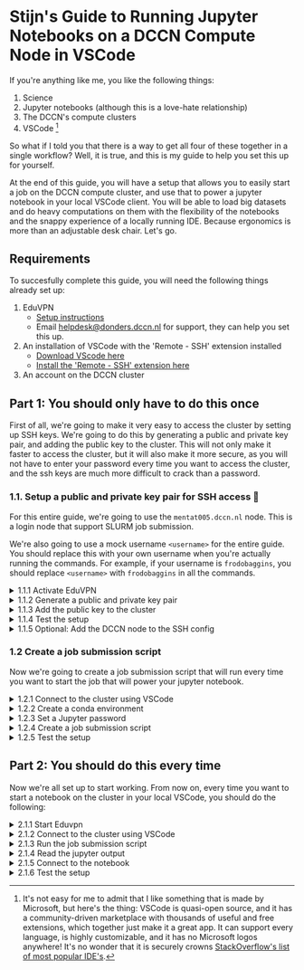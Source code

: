 # Stijn's Guide to Running Jupyter Notebooks on a DCCN Compute Node in VSCode

If you're anything like me, you like the following things:
1. Science
2. Jupyter notebooks (although this is a love-hate relationship)
3. The DCCN's compute clusters
4. VSCode [^1]

So what if I told you that there is a way to get all four of these together in a single workflow? Well, it is true, and this is my guide to help you set this up for yourself.

At the end of this guide, you will have a setup that allows you to easily start a job on the DCCN compute cluster, and use that to power a jupyter notebook in your local VSCode client. You will be able to load big datasets and do heavy computations on them with the flexibility of the notebooks and the snappy experience of a locally running IDE. Because ergonomics is more than an adjustable desk chair. Let's go.

[^1]: It's not easy for me to admit that I like something that is made by Microsoft, but here's the thing: VSCode is quasi-open source, and it has a community-driven marketplace with thousands of useful and free extensions, which together just make it a great app. It can support every language, is highly customizable, and it has no Microsoft logos anywhere! It's no wonder that it is securely crowns [StackOverflow's list of most popular IDE's](https://survey.stackoverflow.co/2024/technology#1-integrated-development-environment).

## Requirements
To succesfully complete this guide, you will need the following things already set up:
1. EduVPN
    - [Setup instructions](https://hpc.dccn.nl/docs/cluster_howto/access-external-eduvpn.html)
     - Email helpdesk@donders.dccn.nl for support, they can help you set this up. 
2. An installation of VSCode with the 'Remote - SSH' extension installed 
    - [Download VScode here](https://code.visualstudio.com/download)
    - [Install the 'Remote - SSH' extension here](https://marketplace.visualstudio.com/items?itemName=ms-vscode-remote.remote-ssh)
3. An account on the DCCN cluster

## Part 1: You should only have to do this once

First of all, we're going to make it very easy to access the cluster by setting up SSH keys. We're going to do this by generating a public and private key pair, and adding the public key to the cluster. This will not only make it faster to access the cluster, but it will also make it more secure, as you will not have to enter your password every time you want to access the cluster, and the ssh keys are much more difficult to crack than a password.

### 1.1. Setup a public and private key pair for SSH access 🔑

For this entire guide, we're going to use the `mentat005.dccn.nl` node. This is a login node that support SLURM job submission. 

We're also going to use a mock username `<username>` for the entire guide. You should replace this with your own username when you're actually running the commands. For example, if your username is `frodobaggins`, you should replace `<username>` with `frodobaggins` in all the commands.

<details>
<summary>1.1.1 Activate EduVPN</summary>

First, you need to activate EduVPN with a 'Radboud Institue' profile or a 'RU Donders Institute Trigon (Full Access)' profile. You can find the setup instructions [here](https://hpc.dccn.nl/docs/cluster_howto/access-external-eduvpn.html).

Test your connection by trying to SSH into the cluster:
```bash
ssh <username>@mentat005.dccn.nl    
```
This will prompt you to enter your password. This is the password you use to log into the cluster. Once you have entered your password, you should be able to access the cluster.
</details>

<details>
<summary>1.1.2 Generate a public and private key pair</summary>

Now we're going to generate a public and private key pair. This is a one-time setup, and you should only have to do this once. We're going to use the `ssh-keygen` command to generate a public and private key pair. You can use the following command to generate a public and private key pair:
```bash
ssh-keygen -f ~/.ssh/id_rsa
```
This will generate a public and private key pair in the `~/.ssh` directory. You can decide to encrypt the private key with a passphrase, but this is not necessary for the setup to work. If you want to learn about the implications of not setting up a passphrase, you can read [this](https://security.stackexchange.com/questions/183636/ssh-keygen-what-is-the-passphrase-for). 

After running this command, you should see a message like this:
```bash
Your identification has been saved in /Users/<username>/.ssh/id_rsa
Your public key has been saved in /Users/<username>/.ssh/id_rsa.pub
The key fingerprint is:
SHA256:<fingerprint> <username>@mentat005.dccn.nl (RSA)
```
Remember the path to the public key (the one with the `.pub` extension), as we're going to need it for the next step.
</details>

<details>
<summary>1.1.3 Add the public key to the cluster</summary>

Now we're going to add the public key to the cluster. This will allow you to access the cluster without having to enter your password every time.

We're going to use the `ssh-copy-id` command to add the public key to the cluster. You can use the following command to add the public key to the cluster:
```bash
ssh-copy-id -i ~/.ssh/id_rsa.pub <username>@mentat005.dccn.nl
```
This will add the public key to the cluster.

Running this command will prompt you to enter your password. This is the password you use to log into the cluster. Once you have entered your password, the public key will be added to the cluster.
</details>


<details>
<summary>1.1.4 Test the setup</summary>

Now we're going to test the setup. We're going to try to SSH into the cluster using the private key we just generated. You can use the following command to test the setup. First make sure that you're logged out of the cluster, either by closing the terminal or by running the `exit` command:
```bash
exit
```

Then, you can try to SSH into the cluster again, using the familiar command:
```bash
ssh <username>@mentat005.dccn.nl
```

If it all works as it should, you should no longer have to enter your password when you SSH into the cluster, but instead get access to the cluster directly. Nice!
</details>

<details>
<summary>1.1.5 Optional: Add the DCCN node to the SSH config</summary>

If you want even easier access, you can add the DCCN node to the SSH config. This will allow you to SSH into the cluster by simply running `ssh dccn`. Go to the `~/.ssh/config` file and add the following lines:
```bash
Host dccn
    HostName mentat005.dccn.nl
    User <username>
    IdentityFile ~/.ssh/id_rsa
```
Now you can test your setup by running `ssh dccn`.

</details>

### 1.2 Create a job submission script
Now we're going to create a job submission script that will run every time you want to start the job that will power your jupyter notebook. 

<details>
<summary>1.2.1 Connect to the cluster using VSCode</summary>

Open VSCode, and click on the blue rectangle in the bottom left corner. 

<img src="images/blue_rect.png" alt="Blue rectangle" width="50"/>

This should open a dialog box with several options. Click on the 'connect to host' option. 

<img src="images/connect_to_host.png" alt="Connect to host" width="300"/>

This should open another dialog, prompting you for the host you want to connect to. If you've configured the host in step 1.1.5, you can simply click `dccn` here. 

<img src="images/select_host.png" alt="Select host" width="300"/>

Otherwise, you have to enter `<username>@mentat005.dccn.nl` manually and hit enter. 

This should open a new VScode window, and after some loading, you should have a connection to the cluster. The blue rectangle in the bottom left corner should now say `SSH:dccn` or `SSH: <username>@mentat005.dccn.nl` depending on what you've configured.

<img src="images/connected.png" alt="Connected" width="150"/>

Now in the VSCode window that just opened, click on the 'Open Folder' icon in the left sidebar. 

<img src="images/open_folder.png" alt="Open folder" width="300"/>

This will open a dialog box prompting you for the folder you want to open. The home folder should be pre-filled, but you can go to your project directory from here. This should reload the window, and you should see the contents of your project directory in the left sidebar.  

</details>

<details>
<summary>1.2.2 Create a conda environment</summary>

Now we're going to create a conda environment that will contain all the dependencies for your jupyter notebook. Open the integrated terminal in VSCode by pressing `Ctrl+Shift+P` (or `Cmd+Shift+P` on Mac) and typing `Terminal: Open Integrated Terminal`. You can use the following commands to create the environment:

```bash
module load anaconda3
conda create -n <env_name> python=3.12
conda activate <env_name>
conda install -c conda-forge jupyter
python -m ipykernel install --user --name <env_name> --display-name "Python (<env_name>)"
```
You should replace `<env_name>` with a name for your environment. I recommend using a name that is related to the project you're working on.

We need to set a password for the jupyter notebook. You can do this by running the following command:

```bash
jupyter notebook password
```

You will be prompted to enter a password, and then to confirm it. This will set a password for the jupyter notebook. You will need to remember this password, as you will have to enter it every time you want to start the jupyter notebook.
</details>
<details>

<summary>1.2.3 Set a Jupyter password</summary>

We have to set a password for the jupyter notebook. Activate the conda environment by running the following command:

```bash
source activate <env_name>
```

Then, you can set the password by running the following command:

```bash
jupyter notebook password
```

You will be prompted to enter a password, and then to confirm it. This will set a password for the jupyter notebook. You will need to remember this password, as you will have to enter it every time you want to start the jupyter notebook.
</details>
<details>

<summary>1.2.4 Create a job submission script</summary>

Now open the command palette by pressing `Ctrl+Shift+P` (or `Cmd+Shift+P` on Mac). Type `new file` and hit enter. You'll see a new file appear in the left sidebar, and you should name it `jupyter_<project_name>.sh`, and replace `<project_name>` with the name of your project. Note that this file should be in your projects' source directory.

Now you can start writing the script. The script should be a bash script that will run the jupyter notebook. You can use the following template:

```bash
#!/bin/bash
#SBATCH --job-name=jupyter
#SBATCH --cpus-per-task=4
#SBATCH --mem=16G
#SBATCH --time=04:00:00
#SBATCH --output=<project_dir>/logs/slurm-jupyter-%j.out

module load anaconda3
source activate <env_name>

jupyter notebook --no-browser --ip=0.0.0.0 --port=8888
```
And make the file executable by running the following command:
```bash
chmod +x jupyter_<project_name>.sh
```

Make sure that you replace the `<project_dir>` with the path to your project directory. This is the directory that contains the notebooks you want to run. Also ensure that the `logs` directory exists, as this is where the job output will be written to.

You can adjust the requirements in the file to your needs. The DCCN's instructions on specifying resource requirements can be found [here](https://hpc.dccn.nl/docs/cluster_howto/compute_slurm.html#specifying-resource-requirements). Those instructions are only for direct command line submissions, but the keywords for in the script can be found in the slurm documentation [here](https://slurm.schedmd.com/documentation.html) and more specifically [here](https://slurm.schedmd.com/pdfs/summary.pdf).
</details>


<details>
<summary>1.2.5 Test the setup</summary>

We can test the setup by running the job submission script. Open the integrated terminal in VSCode by pressing `Ctrl+Shift+P` (or `Cmd+Shift+P` on Mac) and typing `Terminal: Open Integrated Terminal`. Then, make sure that your terminal is also in the project folder. Run the script by running the following command:

```bash
sbatch jupyter_<project_name>.sh
```

Then, run the following command to check if your job is running:
```
squeue --me
```

And you should see your job output in the `logs` directory. 

If this all checks out, kill the job by running the following command:
```bash
scancel <job_id>
```
</details>

## Part 2: You should do this every time


Now we're all set up to start working. From now on, every time you want to start a notebook on the cluster in your local VSCode, you should do the following:


<details>
<summary>2.1.1 Start Eduvpn</summary>

Start Eduvpn and connect to the DCCN network.

</details>

<details>
<summary>2.1.2 Connect to the cluster using VSCode</summary>

Open VSCode and connect to the cluster. 

Pro tip: `Ctrl+R` opens a list of recent projects in VSCode. If you've recently opened a project on the cluster, this should also be listed, and clicking it will connect to the remote and open the folder. Super easy!

If not, you can also connect to the cluster manually using the instructions in step 1.2.1.

</details>

<details>
<summary>2.1.3 Run the job submission script</summary>

Now we're going to run the job submission script. Open the integrated terminal in VSCode by pressing `Ctrl+Shift+P` (or `Cmd+Shift+P` on Mac) and typing `Terminal: Open Integrated Terminal`. Move into the directory where you put the job submission script, and run the script:

```bash
sbatch jupyter_<project_name>.sh
```
This will submit the job to the cluster, and you should see the job ID in the terminal:

```
Submitted batch job 0123456789
```
Note down the job ID, as we will use it in the next step.

</details>

<details>
<summary>2.1.4 Read the jupyter output</summary>

In our job submission script, we specified that the output of the job should be written to the `logs` directory. We now need the output of the job to connect to the notebook. You can do this by running the following command:

```bash
cat logs/slurm-jupyter-<job_id>.out
```
Where you should replace `<job_id>` with the job ID you noted down in step 2.1.3.

Note that it may take some time for the job to start and to produce the output. You can use `watch` to check the output of the job:
```bash
watch -n 1 cat logs/slurm-jupyter-<job_id>.out
```
This will update the output of the job every second.
Once it starts, somewhere in the output, you should see something like this:
```bash
[I 2025-06-06 16:59:01.094 ServerApp] Jupyter Server 2.16.0 is running at:
[I 2025-06-06 16:59:01.094 ServerApp] http://dccn-c044.dccn.nl:8888/tree
[I 2025-06-06 16:59:01.094 ServerApp]     http://127.0.0.1:8888/tree
```
Take note of the first URL, as we will use this to connect to the notebook. You can exit the `watch` command by pressing `Ctrl+C`.

</details>

<details>
<summary>2.1.5 Connect to the notebook</summary>

Now we're going to connect to the running notebook server from the notebook that we want to work in. So, open that notebook (in VsCode), and click on the mysterious symbol in the top right corner:

<img src="images/select_interpreter.png" alt="Select interpreter" width="300"/>

Click:
```
Select Another Kernel -> Existing Jupyter Server
```
Then, enter the URL of the notebook server you noted down in step 2.1.4 and hit enter. You will be prompted for your password, so enter it. 

You will be asked for a display name, and you can enter whatever you think is appropriate, but it's fine to just keep the default.

Now you should get the option to select an environment, and you should select the environment that you created in step 1.2.2.
</details>

<details>
<summary>2.1.6 Test the setup</summary>
In the first cell of the notebook, you should be able to run the following code:

```text
!hostname
```
This should print the hostname of the cluster node that the notebook is running on. For example:

```
dccn-c044.dccn.nl
```

Now we find the path to the python executable that is being used. You can do this by running the following code:

```text
!which python
```
This should print the path to the python executable:

```
/path/to/your/env/bin/python
```
 
If this all checks out, you're all set. Have fun working on your notebook!

</details>
